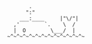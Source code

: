              .
            ":"
          ___:____     |"\/"|
        ,'        `.    \  /
        |  O        \___/  |
      ~^~^~^~^~^~^~^~^~^~^~^~^~

